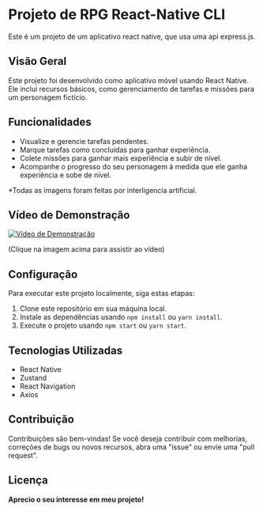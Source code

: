 # Projeto de RPG React-Native CLI

Este é um projeto de um aplicativo react native, que usa uma api express.js.

## Visão Geral

Este projeto foi desenvolvido como aplicativo móvel usando React Native. Ele inclui recursos básicos, como gerenciamento de tarefas e missões para um personagem fictício.

## Funcionalidades

- Visualize e gerencie tarefas pendentes.
- Marque tarefas como concluídas para ganhar experiência.
- Colete missões para ganhar mais experiência e subir de nível.
- Acompanhe o progresso do seu personagem à medida que ele ganha experiência e sobe de nível.

*Todas as imagens foram feitas por interligencia artificial.


## Vídeo de Demonstração

[![Vídeo de Demonstração](https://img.youtube.com/vi/50NE66-QC-k/0.jpg)](https://drive.google.com/file/d/1Zi9rtNqWtQ2fU0-1wmVSz8enIVsLLUXn/view?usp=sharing)

(Clique na imagem acima para assistir ao vídeo)

## Configuração

Para executar este projeto localmente, siga estas etapas:

1. Clone este repositório em sua máquina local.
2. Instale as dependências usando `npm install` ou `yarn install`.
3. Execute o projeto usando `npm start` ou `yarn start`.

## Tecnologias Utilizadas

- React Native
- Zustand
- React Navigation
- Axios

## Contribuição

Contribuições são bem-vindas! Se você deseja contribuir com melhorias, correções de bugs ou novos recursos, abra uma "issue" ou envie uma "pull request".

## Licença

**Aprecio o seu interesse em meu projeto!**
